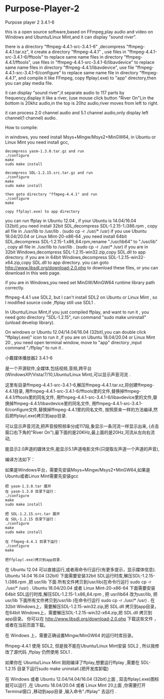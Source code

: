 # Purpose-Player-2

Purpose player 2  3.4.1-6

  this is a open source software,based on FFmpeg,play audio and video
on Windows and Ubuntu/Linux Mint,and it can display "sound river".

  there is a directory "ffmpeg-4.4.1-src-3.4.1-6" ,decompress "ffmpeg-4.4.1.tar.xz",
  it create a directory "ffmpeg-4.4.1" ,
  use files in "ffmpeg-4.4.1-src-3.4.1-6/fftools" to replace same name files in directory "ffmpeg-4.4.1/fftools",
  use files in "ffmpeg-4.4.1-src-3.4.1-6/libavdevice" to replace same name files in directory "ffmpeg-4.4.1/libavdevice",
  use file "ffmpeg-4.4.1-src-3.4.1-6/configure" to replace same name file in directory "ffmpeg-4.4.1",
  and compile it like FFmpeg, copy ffplay(.exe) to "app" directory,then you can play media file.

  it can display "sound river",it separate audio to 117 parts by frequency,display it like a river,
  (use mouse click button "River On"),in the bottom is 20khz audio,in the top is 20hz audio,river moves from left to right.

  it can process 2.0 channel audio and 5.1 channel audio,only display left channel(1 channel) audio.

  How to compile:

  in windows, you need install Msys+Mingw/Msys2+MinGW64, in Ubuntu or Linux Mint you need install gcc,

    decompress yasm-1.3.0.tar.gz and run
    ./configure
    make
    sudo make install

    decompress SDL-1.2.15.src.tar.gz and run
    ./configure
    make
    sudo make install

    then goto directory "ffmpeg-4.4.1" and run 
    ./configure
    make

    copy ffplay(.exe) to app directory

  you can run ffplay in Ubuntu 12.04 ,
  if your Ubuntu is 14.04/16.04 (32bit),you need install 32bit SDL,decompress SDL-1.2.15-1.i386.rpm ,
  copy all file in ./usr/lib to /usr/lib . (sudo cp -r ./usr/* /usr)
  if you use Ubuntu 18.04/20.04 or Linux Mint-20-x86-64 ,you need install 64bit SDL,decompress SDL-1.2.15-1.x86_64.rpm,rename 
  "./usr/lib64" to "./usr/lib" , copy all file in ./usr/lib to /usr/lib . (sudo cp -r ./usr/* /usr)
  if you are in 32bit Windows,decompress SDL-1.2.15-win32.zip,copy 
SDL.dll to app directory.
  if you are in 64bit Windows,decompress SDL-1.2.15-win32-x64.zip,copy 
SDL.dll to app directory.
  you can goto http://www.libsdl.org/download-2.0.php to download these files, or you can download in this web page.

  if you are in Windows,you need set MinGW/MinGW64 runtime library path correctly.

  ffmpeg-4.4.1 use SDL2, but I can't install SDL2 on Ubuntu or Linux Mint , so I modified source code ,ffplay still use SDL1 .

  In Ubuntu/Linux Mint,if you just compiled ffplay, and want to run it , you need goto directory "SDL-1.2.15",
  run command "sudo make uninstall"(unload develop library).

  On windows or Ubuntu 12.04/14.04/16.04 (32bit),you can double click "ffplay(.exe)" icon to run it ,if you are on 
  Ubuntu 18.04/20.04 or Linux Mint 20 , you need open terminal window, move to "app" directory ,input command 
  "./ffplay" to run it .

小戴媒体播放器2  3.4.1-6

 
是一个开源软件,全媒体,包括视频,音频,跨平台(WindowsXP/Vista/7/10,Ubuntu/Linux Mint),可以显示声音河流 .
 
这里有目录ffmpeg-4.4.1-src-3.4.1-6,解压ffmpeg-4.4.1.tar.xz,将创建ffmpeg-4.4.1目录, 
    用ffmpeg-4.4.1-src-3.4.1-6/fftools里的文件,替换掉ffmpeg-4.4.1/fftools里的同名文件,
    用ffmpeg-4.4.1-src-3.4.1-6/libavdevice里的文件,替换掉ffmpeg-4.4.1/libavdevice里的同名文件,
    用ffmpeg-4.4.1-src-3.4.1-6/configure文件,替换掉ffmpeg-4.4.1里的同名文件,
    按照原来一样的方法编译,然后把ffplay(.exe)拷贝到app目录.
 
可以显示声音河流,把声音按照频率分成117段,象显示一条河流一样显示出来,
    (点击窗口右下角的"River On"),最下面的是20KHz,最上面的是20Hz,河流从左向右流动,

能显示2.0声道的媒体文件,能显示5.1声道电影文件(只提取左声道一个声道的声音),

 
编译方法如下：

如果是Windows平台，需要先安装Msys+Mingw/Msys2+MinGW64,如果是Ubuntu或者Linux Mint需要先安装gcc
 
    把 yasm-1.3.0.tar 展开
    在 yasm-1.3.0 目录下运行：
    ./configure
    make
    sudo make install
 
    把 SDL-1.2.15.src.tar 展开
    在 SDL-1.2.15 目录下运行：
    ./configure
    make
    sudo make install
 
    在 ffmpeg-4.4.1 目录下运行：
    ./configure
    make

    把ffplay(.exe)拷贝到app目录.
 
在 Ubuntu 12.04 可以直接运行,或者用命令行运行(有更多提示，显示媒体信息).
Ubuntu 14.04 16.04 (32bit) 下面需要安装32bit SDL运行时库,解压SDL-1.2.15-1.i386.rpm ,把 usr/lib 下面
    所有文件拷贝到/usr/lib(在命令行运行 sudo cp -r ./usr/* /usr) .
Ubuntu 18.04/20.04 或者 Linux Mint-20-x86-64 下面需要安装64bit SDL运行时库,解压SDL-1.2.15-1.x86_64.rpm ,
    把 usr/lib64 改为usr/lib, 把 usr/lib 下面所有文件拷贝到/usr/lib
    (在命令行运行 sudo cp -r ./usr/* /usr) .
在32bit Windows上，需要解压SDL-1.2.15-win32.zip,把 SDL.dll 拷贝到app目录，
在64bit Windows上，需要解压SDL-1.2.15-win32-x64.zip,把 SDL.dll 拷贝到app目录。
你可以在 http://www.libsdl.org/download-2.0.php 下载这些文件 ，或者在当前页面下载。

在 Windows 上，需要正确设置Mingw/MinGW64 的运行时库目录。

ffmpeg-4.4.1 使用 SDL2, 但是我不能在Ubuntu/Linux Mint安装 SDL2 , 所以我修改了源代码 ,ffplay 仍然使用 SDL1 .

如果你在 Ubuntu/Linux Mint 刚刚编译了ffplay,想要运行ffplay ,需要在 SDL-1.2.15 目录下运行sudo make uninstall.(把开发库卸载)

在 Windows 或者 Ubuntu 12.04/14.04/16.04 (32bit)上面 , 双击ffplay(.exe)图标就可以运行 ,在 Ubuntu 18.04/20.04 或者 
    Linux Mint 20上面 ,你需要打开Terminal窗口 ,移动到app目录 ,输入命令"./ffplay" 去运行 .




